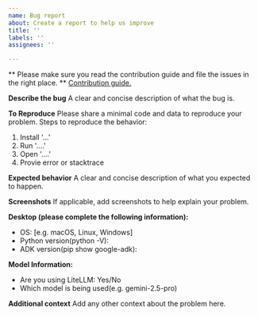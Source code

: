 ```yaml
---
name: Bug report
about: Create a report to help us improve
title: ''
labels: ''
assignees: ''

---
```


** Please make sure you read the contribution guide and file the issues in the right place. **
[Contribution guide.](https://google.github.io/adk-docs/contributing-guide/)

**Describe the bug**
A clear and concise description of what the bug is.

**To Reproduce**
Please share a minimal code and data to reproduce your problem.
Steps to reproduce the behavior:
1. Install '...'
2. Run '....'
3. Open '....'
4. Provie error or stacktrace

**Expected behavior**
A clear and concise description of what you expected to happen.

**Screenshots**
If applicable, add screenshots to help explain your problem.

**Desktop (please complete the following information):**
 - OS: [e.g. macOS, Linux, Windows]
 - Python version(python -V):
 - ADK version(pip show google-adk):

 **Model Information:**
 - Are you using LiteLLM: Yes/No
 - Which model is being used(e.g. gemini-2.5-pro)

**Additional context**
Add any other context about the problem here.
